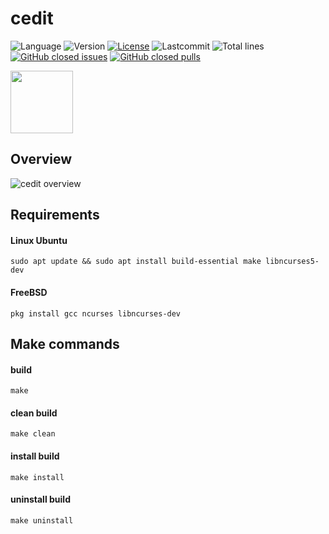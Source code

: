 # cedit

![Language](https://img.shields.io/badge/Language-C++-blue.svg?style=flat&logo=c%2B%2B)
![Version](https://img.shields.io/github/v/release/jd297/cedit.svg)
[![License](https://img.shields.io/github/license/jd297/cedit.svg)](https://github.com/JD297/cedit/blob/master/LICENSE.md)
![Lastcommit](https://img.shields.io/github/last-commit/jd297/cedit.svg)
![Total lines](https://img.shields.io/tokei/lines/github/jd297/cedit)
[![GitHub closed issues](https://img.shields.io/github/issues-closed/jd297/cedit.svg)](https://github.com/JD297/cedit/issues)
[![GitHub closed pulls](https://img.shields.io/github/issues-pr-closed/jd297/cedit.svg)](https://github.com/JD297/cedit/pulls)
    
<img src="https://lh4.googleusercontent.com/YDC0LGF5MckCp5mn62GTn0hOjPOiCtkGnM-ctjVdxK9yS5nt8xRGsTrmkXMBDhc99tXMzT-EbAHzMGdxwaPS=w1920-h937" align="center" height="100" >

## Overview
![cedit overview](https://lh6.googleusercontent.com/b_KyA5ZkFp09BqvO7Yq5JumSLenn66YzMyUFgkRvCCAiDiDuCLcKZ4qhcwiqH9sycpSzjNh0rRMRX7qf8FVr=w1920-h937)

## Requirements
#### Linux Ubuntu
    sudo apt update && sudo apt install build-essential make libncurses5-dev

#### FreeBSD
    pkg install gcc ncurses libncurses-dev

## Make commands
#### build
    make
#### clean build
    make clean

#### install build
    make install

#### uninstall build
    make uninstall
